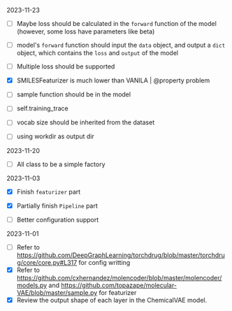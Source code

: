 2023-11-23
- [ ] Maybe loss should be calculated in the `forward` function of the model (however, some loss have parameters like beta)
- [ ] model's `forward` function should input the `data` object, and output a `dict` object, which contains the `loss` and `output` of the model
- [ ] Multiple loss should be supported
- [x] SMILESFeaturizer is much lower than VANILA | @property problem
- [ ] sample function should be in the model
- [ ] self.training_trace
- [ ] vocab size should be inherited from the dataset
- [ ] using workdir as output dir


2023-11-20
- [ ] All class to be a simple factory

2023-11-03
- [x] Finish `featurizer` part
- [x] Partially finish `Pipeline` part
- [ ] Better configuration support


2023-11-01

- [ ] Refer to https://github.com/DeepGraphLearning/torchdrug/blob/master/torchdrug/core/core.py#L317 for config writting
- [x] Refer to https://github.com/cxhernandez/molencoder/blob/master/molencoder/models.py and https://github.com/topazape/molecular-VAE/blob/master/sample.py for featurizer
- [x] Review the output shape of each layer in the ChemicalVAE model.